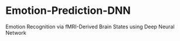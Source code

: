 # Emotion-Prediction-DNN

Emotion Recognition via fMRI-Derived Brain States using Deep Neural Network
